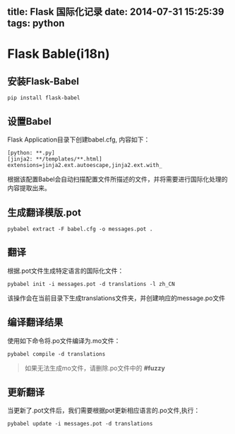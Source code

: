 title: Flask 国际化记录
date: 2014-07-31 15:25:39
tags: python
---

Flask Bable(i18n)
=================

## 安装Flask-Babel


    pip install flask-babel


## 设置Babel

Flask Application目录下创建babel.cfg, 内容如下：


    [python: **.py]
    [jinja2: **/templates/**.html]
    extensions=jinja2.ext.autoescape,jinja2.ext.with_

根据该配置Babel会自动扫描配置文件所描述的文件，并将需要进行国际化处理的内容提取出来。

<!-- more -->

## 生成翻译模版.pot


    pybabel extract -F babel.cfg -o messages.pot .


## 翻译

根据.pot文件生成特定语言的国际化文件：

    pybabel init -i messages.pot -d translations -l zh_CN


该操作会在当前目录下生成translations文件夹，并创建响应的message.po文件

## 编译翻译结果

使用如下命令将.po文件编译为.mo文件：

    pybabel compile -d translations


> 如果无法生成mo文件，请删除.po文件中的 **#fuzzy**

## 更新翻译

当更新了.pot文件后，我们需要根据pot更新相应语言的.po文件,执行：

    pybabel update -i messages.pot -d translations
